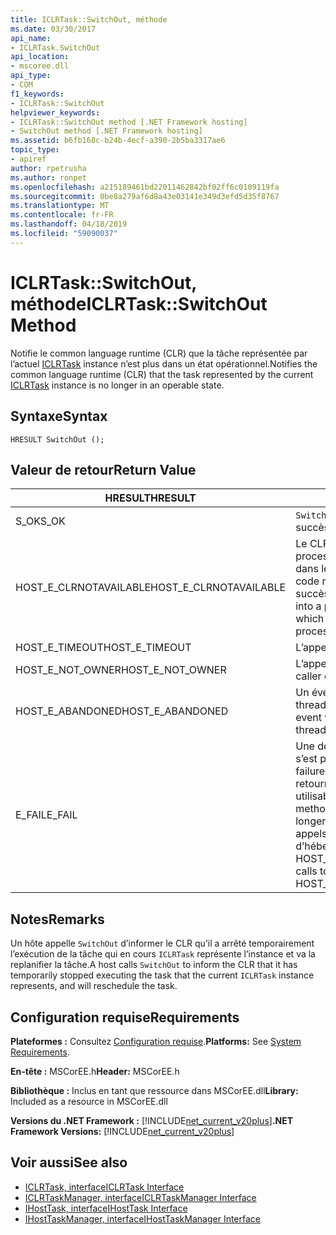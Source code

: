 ```yaml
---
title: ICLRTask::SwitchOut, méthode
ms.date: 03/30/2017
api_name:
- ICLRTask.SwitchOut
api_location:
- mscoree.dll
api_type:
- COM
f1_keywords:
- ICLRTask::SwitchOut
helpviewer_keywords:
- ICLRTask::SwitchOut method [.NET Framework hosting]
- SwitchOut method [.NET Framework hosting]
ms.assetid: b6fb168c-b24b-4ecf-a390-2b5ba3317ae6
topic_type:
- apiref
author: rpetrusha
ms.author: ronpet
ms.openlocfilehash: a215189461bd22011462842bf02ff6c0109119fa
ms.sourcegitcommit: 0be8a279af6d8a43e03141e349d3efd5d35f8767
ms.translationtype: MT
ms.contentlocale: fr-FR
ms.lasthandoff: 04/18/2019
ms.locfileid: "59090037"
---
```

# <a name="iclrtaskswitchout-method"></a><span data-ttu-id="9bbd8-102">ICLRTask::SwitchOut, méthode</span><span class="sxs-lookup"><span data-stu-id="9bbd8-102">ICLRTask::SwitchOut Method</span></span>
<span data-ttu-id="9bbd8-103">Notifie le common language runtime (CLR) que la tâche représentée par l’actuel [ICLRTask](../../../../docs/framework/unmanaged-api/hosting/iclrtask-interface.md) instance n’est plus dans un état opérationnel.</span><span class="sxs-lookup"><span data-stu-id="9bbd8-103">Notifies the common language runtime (CLR) that the task represented by the current [ICLRTask](../../../../docs/framework/unmanaged-api/hosting/iclrtask-interface.md) instance is no longer in an operable state.</span></span>  
  
## <a name="syntax"></a><span data-ttu-id="9bbd8-104">Syntaxe</span><span class="sxs-lookup"><span data-stu-id="9bbd8-104">Syntax</span></span>  
  
```  
HRESULT SwitchOut ();  
```  
  
## <a name="return-value"></a><span data-ttu-id="9bbd8-105">Valeur de retour</span><span class="sxs-lookup"><span data-stu-id="9bbd8-105">Return Value</span></span>  
  
|<span data-ttu-id="9bbd8-106">HRESULT</span><span class="sxs-lookup"><span data-stu-id="9bbd8-106">HRESULT</span></span>|<span data-ttu-id="9bbd8-107">Description</span><span class="sxs-lookup"><span data-stu-id="9bbd8-107">Description</span></span>|  
|-------------|-----------------|  
|<span data-ttu-id="9bbd8-108">S_OK</span><span class="sxs-lookup"><span data-stu-id="9bbd8-108">S_OK</span></span>|<span data-ttu-id="9bbd8-109">`SwitchOut` retourné avec succès.</span><span class="sxs-lookup"><span data-stu-id="9bbd8-109">`SwitchOut` returned successfully.</span></span>|  
|<span data-ttu-id="9bbd8-110">HOST_E_CLRNOTAVAILABLE</span><span class="sxs-lookup"><span data-stu-id="9bbd8-110">HOST_E_CLRNOTAVAILABLE</span></span>|<span data-ttu-id="9bbd8-111">Le CLR n’a pas été chargé dans un processus ou le CLR est dans un état dans lequel il ne peut pas exécuter le code managé ou traiter l’appel avec succès.</span><span class="sxs-lookup"><span data-stu-id="9bbd8-111">The CLR has not been loaded into a process, or the CLR is in a state in which it cannot run managed code or process the call successfully.</span></span>|  
|<span data-ttu-id="9bbd8-112">HOST_E_TIMEOUT</span><span class="sxs-lookup"><span data-stu-id="9bbd8-112">HOST_E_TIMEOUT</span></span>|<span data-ttu-id="9bbd8-113">L’appel a expiré.</span><span class="sxs-lookup"><span data-stu-id="9bbd8-113">The call timed out.</span></span>|  
|<span data-ttu-id="9bbd8-114">HOST_E_NOT_OWNER</span><span class="sxs-lookup"><span data-stu-id="9bbd8-114">HOST_E_NOT_OWNER</span></span>|<span data-ttu-id="9bbd8-115">L’appelant ne possède pas le verrou.</span><span class="sxs-lookup"><span data-stu-id="9bbd8-115">The caller does not own the lock.</span></span>|  
|<span data-ttu-id="9bbd8-116">HOST_E_ABANDONED</span><span class="sxs-lookup"><span data-stu-id="9bbd8-116">HOST_E_ABANDONED</span></span>|<span data-ttu-id="9bbd8-117">Un événement a été annulé alors qu’un thread bloqué ou Fibre l’attendait.</span><span class="sxs-lookup"><span data-stu-id="9bbd8-117">An event was canceled while a blocked thread or fiber was waiting on it.</span></span>|  
|<span data-ttu-id="9bbd8-118">E_FAIL</span><span class="sxs-lookup"><span data-stu-id="9bbd8-118">E_FAIL</span></span>|<span data-ttu-id="9bbd8-119">Une défaillance catastrophique inconnue s’est produite.</span><span class="sxs-lookup"><span data-stu-id="9bbd8-119">An unknown catastrophic failure occurred.</span></span> <span data-ttu-id="9bbd8-120">Lorsqu’une méthode retourne E_FAIL, le CLR n’est plus utilisable au sein du processus.</span><span class="sxs-lookup"><span data-stu-id="9bbd8-120">When a method returns E_FAIL, the CLR is no longer usable within the process.</span></span> <span data-ttu-id="9bbd8-121">Les appels suivants aux méthodes d’hébergement retournent HOST_E_CLRNOTAVAILABLE.</span><span class="sxs-lookup"><span data-stu-id="9bbd8-121">Subsequent calls to hosting methods return HOST_E_CLRNOTAVAILABLE.</span></span>|  
  
## <a name="remarks"></a><span data-ttu-id="9bbd8-122">Notes</span><span class="sxs-lookup"><span data-stu-id="9bbd8-122">Remarks</span></span>  
 <span data-ttu-id="9bbd8-123">Un hôte appelle `SwitchOut` d’informer le CLR qu’il a arrêté temporairement l’exécution de la tâche qui en cours `ICLRTask` représente l’instance et va la replanifier la tâche.</span><span class="sxs-lookup"><span data-stu-id="9bbd8-123">A host calls `SwitchOut` to inform the CLR that it has temporarily stopped executing the task that the current `ICLRTask` instance represents, and will reschedule the task.</span></span>  
  
## <a name="requirements"></a><span data-ttu-id="9bbd8-124">Configuration requise</span><span class="sxs-lookup"><span data-stu-id="9bbd8-124">Requirements</span></span>  
 <span data-ttu-id="9bbd8-125">**Plateformes :** Consultez [Configuration requise](../../../../docs/framework/get-started/system-requirements.md).</span><span class="sxs-lookup"><span data-stu-id="9bbd8-125">**Platforms:** See [System Requirements](../../../../docs/framework/get-started/system-requirements.md).</span></span>  
  
 <span data-ttu-id="9bbd8-126">**En-tête :** MSCorEE.h</span><span class="sxs-lookup"><span data-stu-id="9bbd8-126">**Header:** MSCorEE.h</span></span>  
  
 <span data-ttu-id="9bbd8-127">**Bibliothèque :** Inclus en tant que ressource dans MSCorEE.dll</span><span class="sxs-lookup"><span data-stu-id="9bbd8-127">**Library:** Included as a resource in MSCorEE.dll</span></span>  
  
 <span data-ttu-id="9bbd8-128">**Versions du .NET Framework :** [!INCLUDE[net_current_v20plus](../../../../includes/net-current-v20plus-md.md)]</span><span class="sxs-lookup"><span data-stu-id="9bbd8-128">**.NET Framework Versions:** [!INCLUDE[net_current_v20plus](../../../../includes/net-current-v20plus-md.md)]</span></span>  
  
## <a name="see-also"></a><span data-ttu-id="9bbd8-129">Voir aussi</span><span class="sxs-lookup"><span data-stu-id="9bbd8-129">See also</span></span>

- [<span data-ttu-id="9bbd8-130">ICLRTask, interface</span><span class="sxs-lookup"><span data-stu-id="9bbd8-130">ICLRTask Interface</span></span>](../../../../docs/framework/unmanaged-api/hosting/iclrtask-interface.md)
- [<span data-ttu-id="9bbd8-131">ICLRTaskManager, interface</span><span class="sxs-lookup"><span data-stu-id="9bbd8-131">ICLRTaskManager Interface</span></span>](../../../../docs/framework/unmanaged-api/hosting/iclrtaskmanager-interface.md)
- [<span data-ttu-id="9bbd8-132">IHostTask, interface</span><span class="sxs-lookup"><span data-stu-id="9bbd8-132">IHostTask Interface</span></span>](../../../../docs/framework/unmanaged-api/hosting/ihosttask-interface.md)
- [<span data-ttu-id="9bbd8-133">IHostTaskManager, interface</span><span class="sxs-lookup"><span data-stu-id="9bbd8-133">IHostTaskManager Interface</span></span>](../../../../docs/framework/unmanaged-api/hosting/ihosttaskmanager-interface.md)
